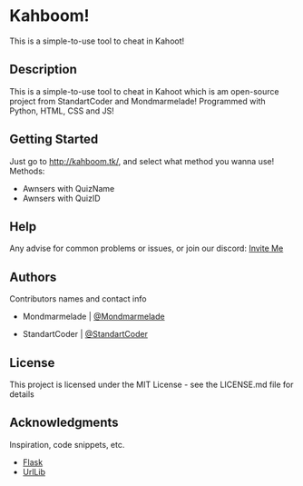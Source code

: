 # Kahboom!

This is a simple-to-use tool to cheat in Kahoot!

## Description

This is a simple-to-use tool to cheat in Kahoot which is am open-source project
from StandartCoder and Mondmarmelade! Programmed with Python, HTML, CSS and JS!

## Getting Started

Just go to http://kahboom.tk/, and select what method you wanna use!
Methods:
 - Awnsers with QuizName
 - Awnsers with QuizID

## Help

Any advise for common problems or issues, or join our discord: [Invite Me](https://dsc.gg/kahboom)

## Authors

Contributors names and contact info

* Mondmarmelade | [@Mondmarmelade](https://github.com/Mondmarmelade)

* StandartCoder | [@StandartCoder](https://github.com/StandartCoder)

## License

This project is licensed under the MIT License - see the LICENSE.md file for details

## Acknowledgments

Inspiration, code snippets, etc.
* [Flask](https://palletsprojects.com/p/flask/)
* [UrlLib](https://urllib3.readthedocs.io/en/stable/)